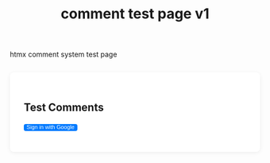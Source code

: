 ﻿---
title: "comment test page v1"
layout: single
author_profile: true
tags: 
excerpt_separator: <!--more-->
header:
    overlay_image: random
    overlay_filter: 0.3
    teaser: /assets/images/bull200px.webp
comments: true
hidden: true
---

<div class="body-post-excerpt">
  <p class="body-excerpt-title">htmx comment system test page</p>
</div>
<!--more-->
<style>
.page__content > .body-post-excerpt {
  display: none;
}
</style>

<!-- Firebase/htmx scripts (only for this page) -->
<script src="https://www.gstatic.com/firebasejs/8.10.1/firebase-app.js"></script>
<script src="https://www.gstatic.com/firebasejs/8.10.1/firebase-auth.js"></script>
<script src="https://www.gstatic.com/firebasejs/8.10.1/firebase-firestore.js"></script>
<script src="https://unpkg.com/htmx.org@1.9.10"></script>
<script src="/assets/js/firebase-commentsv1.js"></script>

<div id="firebase-comments-section" class="comments comments--testpage">
  <h3 class="comments-title">Test Comments</h3>
  <div class="comments-auth">
    <span id="firebase-user-info"></span>
    <button id="firebase-login-btn" onclick="loginWithGoogle()" class="btn btn--primary">Sign in with Google</button>
    <button id="firebase-logout-btn" onclick="logout()" class="btn btn--danger" style="display:none;">Sign out</button>
  </div>
  <form id="firebase-comment-form" style="display:none;" class="comment-form">
    <textarea name="comment" rows="3" placeholder="Write a comment..." required class="comment-form-textarea"></textarea>
    <button type="submit" class="btn btn--primary">Post Comment</button>
  </form>
  <div id="firebase-comment-list" class="comment-list"></div>
</div>

<style>
/* Minimal styling for test, based on _includes/comments.html after line 181 */
.comments--testpage { max-width: 700px; margin: 2em auto; background: #fff; border-radius: 8px; box-shadow: 0 2px 8px #0001; padding: 2em; }
.comments-title { font-size: 1.5em; margin-bottom: 1em; }
.comments-auth { margin-bottom: 1em; }
.comment-form { margin-bottom: 1.5em; }
.comment-form-textarea { width: 100%; border-radius: 4px; border: 1px solid #ccc; padding: 0.5em; margin-bottom: 0.5em; resize: none; }
.btn { padding: 0em 0.5em 0.25em; border: none; border-radius: 4px; cursor: pointer; font-size: 0.8em; }
.btn--primary { background: #007bff; color: #fff; }
.btn--danger { background: #dc3545; color: #fff; }
.comment-list { margin-top: 1em; }
.comment { display: flex; align-items: flex-start; margin-bottom: 1.2em; flex-direction: column;}
.comment-avatar-wrap { margin-right: 0.8em; }
.comment-avatar { width: 40px; height: 40px; border-radius: 50%; }
.comment-body { flex: 1; }
.comment-meta { font-size: 0.95em; color: #555; margin-bottom: 0.2em; }
.comment-author { font-weight: 400; }
.comment-date { margin-left: 0.5em; color: #888; font-size: 0.9em; }
.comment-text { font-size: 1.1em; }
.no-comments { color: #888; text-align: center; margin: 2em 0; }
</style>
